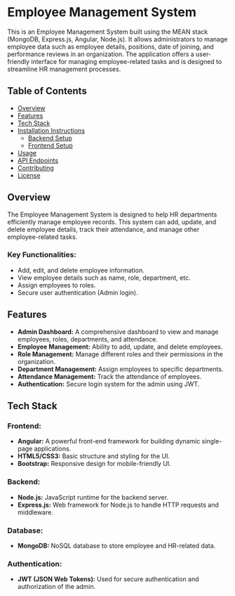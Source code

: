 # Employee Management System

This is an Employee Management System built using the MEAN stack (MongoDB, Express.js, Angular, Node.js). It allows administrators to manage employee data such as employee details, positions, date of joining, and performance reviews in an organization. The application offers a user-friendly interface for managing employee-related tasks and is designed to streamline HR management processes.

## Table of Contents

- [Overview](#overview)
- [Features](#features)
- [Tech Stack](#tech-stack)
- [Installation Instructions](#installation-instructions)
  - [Backend Setup](#backend-setup)
  - [Frontend Setup](#frontend-setup)
- [Usage](#usage)
- [API Endpoints](#api-endpoints)
- [Contributing](#contributing)
- [License](#license)

## Overview

The Employee Management System is designed to help HR departments efficiently manage employee records. This system can add, update, and delete employee details, track their attendance, and manage other employee-related tasks.

### Key Functionalities:
- Add, edit, and delete employee information.
- View employee details such as name, role, department, etc.
- Assign employees to roles.
- Secure user authentication (Admin login).

## Features

- **Admin Dashboard:** A comprehensive dashboard to view and manage employees, roles, departments, and attendance.
- **Employee Management:** Ability to add, update, and delete employees.
- **Role Management:** Manage different roles and their permissions in the organization.
- **Department Management:** Assign employees to specific departments.
- **Attendance Management:** Track the attendance of employees.
- **Authentication:** Secure login system for the admin using JWT.

## Tech Stack

### Frontend:
- **Angular:** A powerful front-end framework for building dynamic single-page applications.
- **HTML5/CSS3:** Basic structure and styling for the UI.
- **Bootstrap:** Responsive design for mobile-friendly UI.

### Backend:
- **Node.js:** JavaScript runtime for the backend server.
- **Express.js:** Web framework for Node.js to handle HTTP requests and middleware.

### Database:
- **MongoDB:** NoSQL database to store employee and HR-related data.

### Authentication:
- **JWT (JSON Web Tokens):** Used for secure authentication and authorization of the admin.
